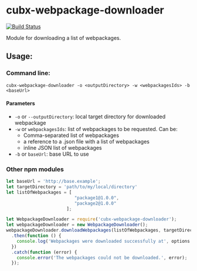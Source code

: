 # cubx-webpackage-downloader

[![Build Status](https://travis-ci.org/cubbles/cubx-webpackage-downloader.svg?branch=master)](https://travis-ci.org/cubbles/cubx-webpackage-downloader)

Module for downloading a list of webpackages.

## Usage: 
### Command line: 

```
cubx-webpackage-downloader -o <outputDirectory> -w <webpackagesIds> -b <baseUrl>
```

#### Parameters

* `-o` or `--outputDirectory`: local target directory for downloaded webpackage
* `-w` or `webpackagesIds`: list of webpackages to be requested. Can be:
  * Comma-separated list of webpackages 
  * a reference to a .json file with a list of webpackages
  * inline JSON list of webpackages
* `-b` or `baseUrl`: base URL to use 

### Other npm modules

```javascript
let baseUrl = 'http://base.example';
let targetDirectory = 'path/to/my/local/directory'
let listOfWebpackages = [
                          "package1@1.0.0",
                          "package2@1.0.0"
                       ];

let WebpackageDownloader = require('cubx-webpackage-downloader');
let webpackageDownloader = new WebpackageDownloader();
webpackageDownloader.downloadWebpackages(listOfWebpackages, targetDirectory, baseUrl)
  .then(function () {
    console.log('Webpackages were downloaded successfully at', options.targetDirectory);
  })
  .catch(function (error) {
    console.error('The webpackages could not be downloaded.', error);
  });
```